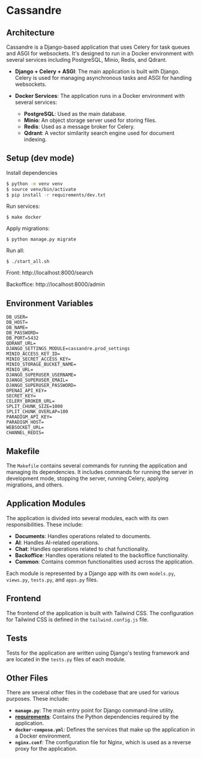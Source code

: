 # Cassandre

## Architecture

Cassandre is a Django-based application that uses Celery for task queues and ASGI for websockets. It's designed to run in a Docker environment with several services including PostgreSQL, Minio, Redis, and Qdrant.

- **Django + Celery + ASGI**: The main application is built with Django. Celery is used for managing asynchronous tasks and ASGI for handling websockets.

- **Docker Services**: The application runs in a Docker environment with several services:
  - **PostgreSQL**: Used as the main database.
  - **Minio**: An object storage server used for storing files.
  - **Redis**: Used as a message broker for Celery.
  - **Qdrant**: A vector similarity search engine used for document indexing.

## Setup (dev mode)

Install dependencies

```sh
$ python -m venv venv
$ source venv/bin/activate
$ pip install -r requirements/dev.txt
```

Run services:
```
$ make docker
```

Apply migrations:
```
$ python manage.py migrate
```

Run all:
```
$ ./start_all.sh
```


Front:
http://localhost:8000/search

Backoffice:
http://localhost:8000/admin

## Environment Variables
```
DB_USER=
DB_HOST=
DB_NAME=
DB_PASSWORD=
DB_PORT=5432
QDRANT_URL=
DJANGO_SETTINGS_MODULE=cassandre.prod_settings
MINIO_ACCESS_KEY_ID=
MINIO_SECRET_ACCESS_KEY=
MINIO_STORAGE_BUCKET_NAME=
MINIO_URL=
DJANGO_SUPERUSER_USERNAME=
DJANGO_SUPERUSER_EMAIL=
DJANGO_SUPERUSER_PASSWORD=
OPENAI_API_KEY=
SECRET_KEY=
CELERY_BROKER_URL=
SPLIT_CHUNK_SIZE=1000
SPLIT_CHUNK_OVERLAP=100
PARADIGM_API_KEY=
PARADIGM_HOST=
WEBSOCKET_URL=
CHANNEL_REDIS=
```

## Makefile

The `Makefile` contains several commands for running the application and managing its dependencies. It includes commands for running the server in development mode, stopping the server, running Celery, applying migrations, and others.

## Application Modules

The application is divided into several modules, each with its own responsibilities. These include:

- **Documents**: Handles operations related to documents.
- **AI**: Handles AI-related operations.
- **Chat**: Handles operations related to chat functionality.
- **Backoffice**: Handles operations related to the backoffice functionality.
- **Common**: Contains common functionalities used across the application.

Each module is represented by a Django app with its own `models.py`, `views.py`, `tests.py`, and `apps.py` files.

## Frontend

The frontend of the application is built with Tailwind CSS. The configuration for Tailwind CSS is defined in the `tailwind.config.js` file.

## Tests

Tests for the application are written using Django's testing framework and are located in the `tests.py` files of each module.

## Other Files

There are several other files in the codebase that are used for various purposes. These include:

- **`manage.py`**: The main entry point for Django command-line utility.
- **[requirements](file:///Users/jbl2024/rectorat/cassandre/README.md#19%2C18-19%2C18)**: Contains the Python dependencies required by the application.
- **`docker-compose.yml`**: Defines the services that make up the application in a Docker environment.
- **`nginx.conf`**: The configuration file for Nginx, which is used as a reverse proxy for the application.
